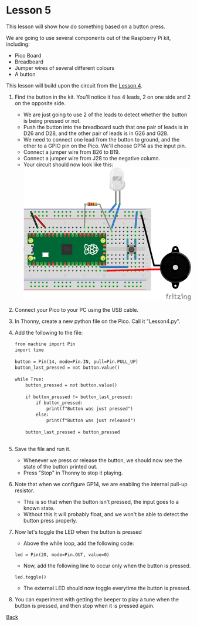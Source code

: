 # Lesson 5
This lesson will show how do something based on a button press.

We are going to use several components out of the Raspberry Pi kit, including:
- Pico Board
- Breadboard
- Jumper wires of several different colours
- A button

This lesson will build upon the circuit from the [Lesson 4](../Lesson4/README.md).

1. Find the button in the kit. You'll notice it has 4 leads, 2 on one side and 2 on the opposite side.
    - We are just going to use 2 of the leads to detect whether the button is being pressed or not.
    - Push the button into the breadboard such that one pair of leads is in D26 and D28, and the other pair of leads is in G26 and G28.
    - We need to connect one lead from the button to ground, and the other to a GPIO pin on the Pico. We'll choose GP14 as the input pin.
    - Connect a jumper wire from B26 to B19.
    - Connect a jumper wire from J28 to the negative column.
    - Your circuit should now look like this:
    ![](Lesson5_Button.png)
0. Connect your Pico to your PC using the USB cable.
0. In Thonny, create a new python file on the Pico. Call it "Lesson4.py".
0. Add the following to the file:

    ```
    from machine import Pin
    import time

    button = Pin(14, mode=Pin.IN, pull=Pin.PULL_UP)
    button_last_pressed = not button.value()

    while True:
        button_pressed = not button.value()
        
        if button_pressed != button_last_pressed:
            if button_pressed:
                print(f"Button was just pressed")
            else:
                print(f"Button was just released")

        button_last_pressed = button_pressed
        
    ```
0. Save the file and run it.
    - Whenever we press or release the button, we should now see the state of the button printed out.
    - Press "Stop" in Thonny to stop it playing.
0. Note that when we configure GP14, we are enabling the internal pull-up resistor.
    - This is so that when the button isn't pressed, the input goes to a known state.
    - Without this it will probably float, and we won't be able to detect the button press properly.
0. Now let's toggle the LED when the button is pressed
    - Above the while loop, add the following code:

    ```
    led = Pin(20, mode=Pin.OUT, value=0)
    ```
    - Now, add the following line to occur only when the button is pressed.

    ```
    led.toggle()
    ```
    - The external LED should now toggle everytime the button is pressed.
0. You can experiment with getting the beeper to play a tune when the button is pressed, and then stop when it is pressed again.

[Back](../README.md)